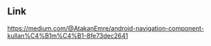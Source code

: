 ## Link

https://medium.com/@AtakanEmre/android-navigation-component-kullan%C4%B1m%C4%B1-8fe73dec2641